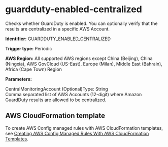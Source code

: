 # guardduty\-enabled\-centralized<a name="guardduty-enabled-centralized"></a>

Checks whether GuardDuty is enabled\. You can optionally verify that the results are centralized in a specific AWS Account\. 

**Identifier:** GUARDDUTY\_ENABLED\_CENTRALIZED

**Trigger type:** Periodic

**AWS Region:** All supported AWS regions except China \(Beijing\), China \(Ningxia\), AWS GovCloud \(US\-East\), Europe \(Milan\), Middle East \(Bahrain\), Africa \(Cape Town\) Region

**Parameters:**

CentralMonitoringAccount \(Optional\)Type: String  
Comma separated list of AWS Accounts \(12\-digit\) where Amazon GuardDuty results are allowed to be centralized\.

## AWS CloudFormation template<a name="w24aac11c29c17b7d193c15"></a>

To create AWS Config managed rules with AWS CloudFormation templates, see [Creating AWS Config Managed Rules With AWS CloudFormation Templates](aws-config-managed-rules-cloudformation-templates.md)\.